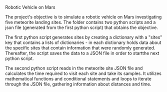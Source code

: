 Robotic Vehicle on Mars

The project's objective is to simulate a robotic vehicle on Mars investigating five meteorite landing sites. The folder contains two python scripts and a json file (generated from the first python script) that obtains the objective. 

The first python script generates sites by creating a dictionary with a "sites" key that contains a lists of dictionaries - in each dictionary holds data about the specific sites that contain information that were randomly generated. Thereafter, the script saves the data to a JSON file in order to startthe next python script.

The second python script reads in the meteorite site JSON file and calculates the time required to visit each site and take its samples. It utilizes mathematical functions and conditional statements and loops to iterate through the JSON file, gathering information about distances and time. 

   
